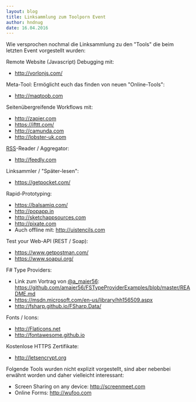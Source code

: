 ```yaml
---
layout: blog
title: Linksammlung zum Toolporn Event
author: hndnug
date: 16.04.2016
---
```


Wie versprochen nochmal die Linksammlung zu den "Tools" die beim letzten Event vorgestellt wurden:

Remote Website (Javascript) Debugging mit: 
* <http://vorlonjs.com/>

Meta-Tool: Ermöglicht euch das finden von neuen "Online-Tools": 
* <http://maqtoob.com>

Seitenübergreifende Workflows mit:
* <http://zapier.com> 
* <https://ifttt.com/>
* <http://camunda.com>
* <http://lobster-uk.com>

[RSS](https://en.wikipedia.org/wiki/RSS)-Reader / Aggregator: 
* <http://feedly.com>

Linksammler / "Später-lesen": 
* <https://getpocket.com/>

Rapid-Prototyping:
* <https://balsamiq.com/>
* <http://popapp.in>
* <http://sketchappsources.com>
* <http://pixate.com>
* Auch offline mit: <http://uistencils.com>

Test your Web-API (REST / Soap):
* <https://www.getpostman.com/> 
* <https://www.soapui.org/>

F# Type Providers:
* Link zum Vortrag von [@a_maier56](https://twitter.com/a_maier56/): <https://github.com/amaier56/FSTypeProviderExamples/blob/master/README.md>
* <https://msdn.microsoft.com/en-us/library/hh156509.aspx>
* <http://fsharp.github.io/FSharp.Data/>

Fonts / Icons:
* <http://Flaticons.net>
* <http://fontawesome.github.io>

Kostenlose HTTPS Zertifikate:
* <http://letsencrypt.org>


Folgende Tools wurden nicht explizit vorgestellt, sind aber nebenbei erwähnt worden und daher vielleicht interessant:
* Screen Sharing on any device: <http://screenmeet.com>
* Online Forms: <http://wufoo.com>
